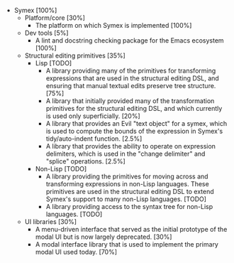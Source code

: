* Symex [100%]
	* Platform/core [30%]
		* The platform on which Symex is implemented [100%]
	* Dev tools [5%]
		* A lint and docstring checking package for the Emacs ecosystem [100%]
	* Structural editing primitives [35%]
		* Lisp [TODO]
			* A library providing many of the primitives for transforming expressions that are used in the structural editing DSL, and ensuring that manual textual edits preserve tree structure. [75%]
			* A library that initially provided many of the transformation primitives for the structural editing DSL, and which currently is used only superficially. [20%]
			* A library that provides an Evil "text object" for a symex, which is used to compute the bounds of the expression in Symex's tidy/auto-indent function. [2.5%]
			* A library that provides the ability to operate on expression delimiters, which is used in the "change delimiter" and "splice" operations. [2.5%]
		* Non-Lisp [TODO]
			* A library providing the primitives for moving across and transforming expressions in non-Lisp languages. These primitives are used in the structural editing DSL to extend Symex's support to many non-Lisp languages. [TODO]
			* A library providing access to the syntax tree for non-Lisp languages. [TODO]
	* UI libraries [30%]
		* A menu-driven interface that served as the initial prototype of the modal UI but is now largely deprecated. [30%]
		* A modal interface library that is used to implement the primary modal UI used today. [70%]
